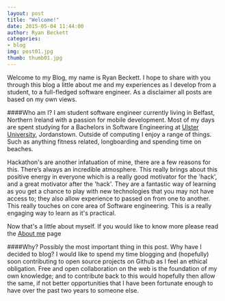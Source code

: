 ```yaml
---
layout: post
title: "Welcome!"
date: 2015-05-04 11:44:00
author: Ryan Beckett
categories:
- blog
img: post01.jpg
thumb: thumb01.jpg
---
```


Welcome to my Blog, my name is Ryan Beckett. I hope to share with you through this blog a little about me and my experiences as I develop from a student, to a full-fledged software engineer. As a disclaimer all posts are based on my own views.
<!--more-->

####Who am I?
I am student software engineer currently living in Belfast, Northern Ireland with a passion for mobile development.
Most of my days are spent studying for a Bachelors in Software Engineering at [Ulster University][Ulster], Jordanstown. Outside of computing I enjoy a range of things. Such as anything fitness related, longboarding and spending time on beaches.

Hackathon's are another infatuation of mine, there are a few reasons for this. There’s always an incredible atmosphere. This really brings about this positive energy in everyone which is a really good motivator for the 'hack', and a great motivator after the 'hack'. They are a fantastic way of learning as you get a chance to play with new technologies that you may not have access to; they also allow experience to passed on from one to another. This really touches on core area of Software engineering. This is a really engaging way to learn as it's practical.

Now that's a little about myself. If you would like to know more please read the [About me][aboutme] page

####Why?
Possibly the most important thing in this post. Why have I decided to blog?
I would like to spend my time blogging and (hopefully) soon contributing to open source projects on Github as I feel an ethical obligation. Free and open collaboration on the web is the foundation of my own knowledge; and to contribute back to this would hopefully then allow the same, if not better opportunities that I have been fortunate enough to have over the past two years to someone else.


[aboutme]: /about/
[Ulster]: http://www.ulster.ac.uk
[hampden]: https://github.com/jekyll/jekyll
